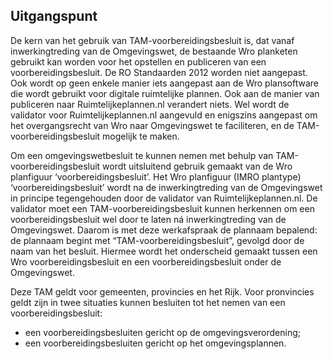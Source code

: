 ## Uitgangspunt

De kern van het gebruik van TAM-voorbereidingsbesluit is, dat vanaf inwerkingtreding van de Omgevingswet, de bestaande Wro planketen gebruikt kan worden voor het opstellen en publiceren van een voorbereidingsbesluit. De RO Standaarden 2012 worden niet aangepast. Ook wordt op geen enkele manier iets aangepast aan de Wro plansoftware die wordt gebruikt voor digitale ruimtelijke plannen. Ook aan de manier van publiceren naar Ruimtelijkeplannen.nl verandert niets. Wel wordt de validator voor Ruimtelijkeplannen.nl aangevuld en enigszins aangepast om het overgangsrecht van Wro naar Omgevingswet te faciliteren, en de TAM-voorbereidingsbesluit mogelijk te maken.

Om een omgevingswetbesluit te kunnen nemen met behulp van TAM-voorbereidingsbesluit wordt uitsluitend gebruik gemaakt van de Wro planfiguur ‘voorbereidingsbesluit’. 
Het Wro planfiguur (IMRO plantype) ‘voorbereidingsbesluit’ wordt na de inwerkingtreding van de Omgevingswet in principe tegengehouden door de validator van Ruimtelijkeplannen.nl. De validator moet een TAM-voorbereidingsbesluit kunnen herkennen om een voorbereidingsbesluit wel door te laten ná inwerkingtreding van de Omgevingswet. Daarom is met deze werkafspraak de plannaam bepalend: de plannaam begint met “TAM-voorbereidingsbesluit”, gevolgd door de naam van het besluit. Hiermee wordt het onderscheid gemaakt tussen een Wro voorbereidingsbesluit en een voorbereidingsbesluit onder de Omgevingswet.

Deze TAM geldt voor gemeenten, provincies en het Rijk. Voor pronvincies geldt zijn in twee situaties kunnen besluiten tot het nemen van een voorbereidingsbesluit:
- een voorbereidingsbesluiten gericht op de omgevingsverordening;
- een voorbereidingsbesluiten gericht op het omgevingsplannen. 




